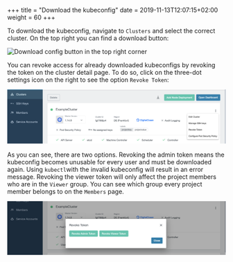 +++
title = "Download the kubeconfig"
date = 2019-11-13T12:07:15+02:00
weight = 60
+++

To download the kubeconfig, navigate to `Clusters` and select the correct cluster. On the top right you can find a download button:

![Download config button in the top right corner](06-download-kubeconfig-button.png)

You can revoke access for already downloaded kubeconfigs by revoking the token on the cluster detail page. To do so, click on the three-dot settings icon on the right to see the option `Revoke Token`:

![Roll out more cluster details](06-download-kubeconfig-more.png)

As you can see, there are two options. Revoking the admin token means the kubeconfig becomes unusable for every user and must be downloaded again. Using `kubectl`with the invalid kubeconfig will result in an error message. Revoking the viewer token will only affect the project members who are in the `Viewer` group. You can see which group every project member belongs to on the `Members` page.

![Revoke the token](06-download-kubeconfig-revoke.png)
